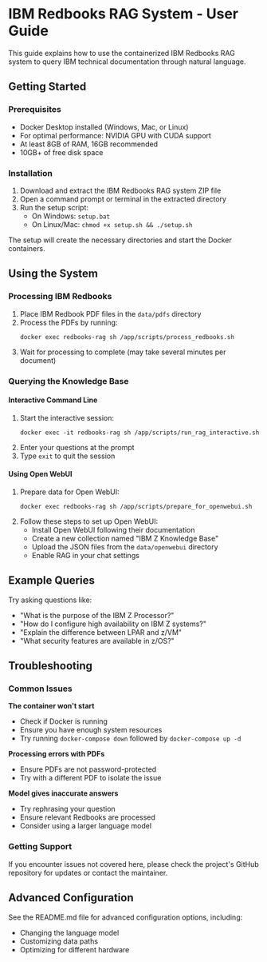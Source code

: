 # IBM Redbooks RAG System - User Guide

This guide explains how to use the containerized IBM Redbooks RAG system to query IBM technical documentation through natural language.

## Getting Started

### Prerequisites

- Docker Desktop installed (Windows, Mac, or Linux)
- For optimal performance: NVIDIA GPU with CUDA support
- At least 8GB of RAM, 16GB recommended
- 10GB+ of free disk space

### Installation

1. Download and extract the IBM Redbooks RAG system ZIP file
2. Open a command prompt or terminal in the extracted directory
3. Run the setup script:
   - On Windows: `setup.bat`
   - On Linux/Mac: `chmod +x setup.sh && ./setup.sh`

The setup will create the necessary directories and start the Docker containers.

## Using the System

### Processing IBM Redbooks

1. Place IBM Redbook PDF files in the `data/pdfs` directory
2. Process the PDFs by running:
   ```
   docker exec redbooks-rag sh /app/scripts/process_redbooks.sh
   ```
3. Wait for processing to complete (may take several minutes per document)

### Querying the Knowledge Base

#### Interactive Command Line

1. Start the interactive session:
   ```
   docker exec -it redbooks-rag sh /app/scripts/run_rag_interactive.sh
   ```
2. Enter your questions at the prompt
3. Type `exit` to quit the session

#### Using Open WebUI

1. Prepare data for Open WebUI:
   ```
   docker exec redbooks-rag sh /app/scripts/prepare_for_openwebui.sh
   ```
2. Follow these steps to set up Open WebUI:
   - Install Open WebUI following their documentation
   - Create a new collection named "IBM Z Knowledge Base"
   - Upload the JSON files from the `data/openwebui` directory
   - Enable RAG in your chat settings

## Example Queries

Try asking questions like:
- "What is the purpose of the IBM Z Processor?"
- "How do I configure high availability on IBM Z systems?"
- "Explain the difference between LPAR and z/VM"
- "What security features are available in z/OS?"

## Troubleshooting

### Common Issues

**The container won't start**
- Check if Docker is running
- Ensure you have enough system resources
- Try running `docker-compose down` followed by `docker-compose up -d`

**Processing errors with PDFs**
- Ensure PDFs are not password-protected
- Try with a different PDF to isolate the issue

**Model gives inaccurate answers**
- Try rephrasing your question
- Ensure relevant Redbooks are processed
- Consider using a larger language model

### Getting Support

If you encounter issues not covered here, please check the project's GitHub repository for updates or contact the maintainer.

## Advanced Configuration

See the README.md file for advanced configuration options, including:
- Changing the language model
- Customizing data paths
- Optimizing for different hardware
